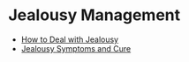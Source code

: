 # Jealousy Management
- [How to Deal with Jealousy](https://jyotirgamya.org/article/how-to-deal-with-jealousy/)
- [Jealousy Symptoms and Cure](https://jyotirgamya.org/article/jealousy-symptoms-cure/)
